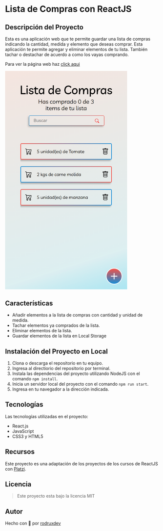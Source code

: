 # Lista de Compras con ReactJS

## Descripción del Proyecto

Esta es una aplicación web que te permite guardar una lista de compras indicando la cantidad, medida y elemento que deseas comprar. Esta aplicación te permite agregar y eliminar elementos de tu lista. También tachar o destachar de acuerdo a como los vayas comprando.

Para ver la página web haz [click aqui](https://rodruxdev.github.io/buying-list/)

<img src="./public/preview.png" alt="Preview of the project" width="400">

## Características

- Añadir elementos a la lista de compras con cantidad y unidad de medida.
- Tachar elementos ya comprados de la lista.
- Eliminar elementos de la lista.
- Guardar elementos de la lista en Local Storage

## Instalación del Proyecto en Local

1. Clona o descarga el repositorio en tu equipo.
2. Ingresa al directiorio del repositorio por terminal.
3. Instala las dependencias del proyecto utilizando NodeJS con el comando `npm install`.
4. Inicia un servidor local del proyecto con el comando `npm run start`.
5. Ingresa en tu navegador a la dirección indicada.

## Tecnologías

Las tecnologías utilizadas en el proyecto:

- React.js
- JavaScript
- CSS3 y HTML5

## Recursos

Este proyecto es una adaptación de los proyectos de los cursos de ReactJS con [Platzi](https://platzi.com/cursos/react/).

## Licencia

> Este proyecto esta bajo la licencia MIT
> 

## **Autor**

Hecho con 💚 por [rodruxdev](https://twitter.com/rodruxdev)
